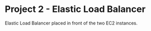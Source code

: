 # Project 2 - Elastic Load Balancer

Elastic Load Balancer placed in front of the two EC2 instances.
